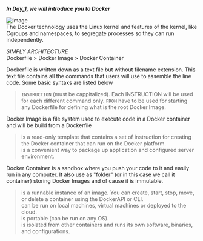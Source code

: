***In Day_1, we will introduce you to Docker***

![image](https://user-images.githubusercontent.com/80208064/221407416-79b1f6f5-c8e0-4515-8b1e-270f65947df0.png)
<br/>
The Docker technology uses the Linux kernel and features of the kernel, like Cgroups and namespaces, to segregate processes so they can run independently.


*SIMPLY ARCHITECTURE* <br/>
Dockerfile > Docker Image > Docker Container <br/>

Dockerfile is written down as a text file but without filename extension. This text file contains all the commands that users will use to assemble the line code. Some basic syntaxs are listed below
> ```INSTRUCTION``` (must be cappitalized). Each INSTRUCTION will be used for each different command only.
> ```FROM``` have to be used for starting any Dockerfile for defining what is the root Docker Image.

Docker Image is a file system used to execute code in a Docker container and will be build from a Dockerfile
> is a read-only template that contains a set of instruction for creating the Docker container that can run on the Docker platform.<br/>
> is a convenient way to package up application and configured server environment.<br/>

Docker Container is a sandbox where you push your code to it and easily run in any computer. It also use as "folder" (or in this case we call it container) storing Docker Images and of cause it is immutable.<br/>
> is a runnable instance of an image. You can create, start, stop, move, or delete a container using the DockerAPI or CLI.<br/>
> can be run on local machines, virtual machines or deployed to the cloud.<br/>
> is portable (can be run on any OS).<br/>
> is isolated from other containers and runs its own software, binaries, and configurations.<br/>





